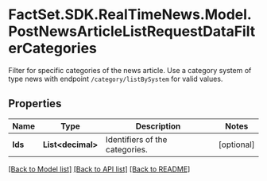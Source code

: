 # FactSet.SDK.RealTimeNews.Model.PostNewsArticleListRequestDataFilterCategories
Filter for specific categories of the news article. Use a category system of type news with endpoint `/category/listBySystem` for valid values.

## Properties

Name | Type | Description | Notes
------------ | ------------- | ------------- | -------------
**Ids** | **List&lt;decimal&gt;** | Identifiers of the categories. | [optional] 

[[Back to Model list]](../README.md#documentation-for-models) [[Back to API list]](../README.md#documentation-for-api-endpoints) [[Back to README]](../README.md)

